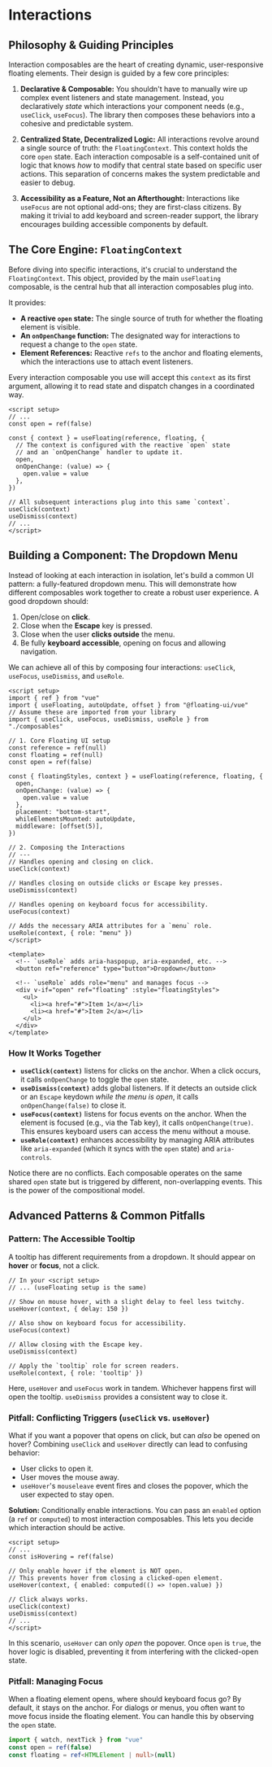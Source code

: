 # Interactions

## Philosophy & Guiding Principles

Interaction composables are the heart of creating dynamic, user-responsive floating elements. Their design is guided by a few core principles:

1.  **Declarative & Composable:** You shouldn't have to manually wire up complex event listeners and state management. Instead, you declaratively _state_ which interactions your component needs (e.g., `useClick`, `useFocus`). The library then composes these behaviors into a cohesive and predictable system.

2.  **Centralized State, Decentralized Logic:** All interactions revolve around a single source of truth: the `FloatingContext`. This context holds the core `open` state. Each interaction composable is a self-contained unit of logic that knows _how_ to modify that central state based on specific user actions. This separation of concerns makes the system predictable and easier to debug.

3.  **Accessibility as a Feature, Not an Afterthought:** Interactions like `useFocus` are not optional add-ons; they are first-class citizens. By making it trivial to add keyboard and screen-reader support, the library encourages building accessible components by default.

## The Core Engine: `FloatingContext`

Before diving into specific interactions, it's crucial to understand the `FloatingContext`. This object, provided by the main `useFloating` composable, is the central hub that all interaction composables plug into.

It provides:

- **A reactive `open` state:** The single source of truth for whether the floating element is visible.
- **An `onOpenChange` function:** The designated way for interactions to request a change to the `open` state.
- **Element References:** Reactive `refs` to the anchor and floating elements, which the interactions use to attach event listeners.

Every interaction composable you use will accept this `context` as its first argument, allowing it to read state and dispatch changes in a coordinated way.

```vue
<script setup>
// ...
const open = ref(false)

const { context } = useFloating(reference, floating, {
  // The context is configured with the reactive `open` state
  // and an `onOpenChange` handler to update it.
  open,
  onOpenChange: (value) => {
    open.value = value
  },
})

// All subsequent interactions plug into this same `context`.
useClick(context)
useDismiss(context)
// ...
</script>
```

## Building a Component: The Dropdown Menu

Instead of looking at each interaction in isolation, let's build a common UI pattern: a fully-featured dropdown menu. This will demonstrate how different composables work together to create a robust user experience. A good dropdown should:

1.  Open/close on **click**.
2.  Close when the **Escape** key is pressed.
3.  Close when the user **clicks outside** the menu.
4.  Be fully **keyboard accessible**, opening on focus and allowing navigation.

We can achieve all of this by composing four interactions: `useClick`, `useFocus`, `useDismiss`, and `useRole`.

```vue
<script setup>
import { ref } from "vue"
import { useFloating, autoUpdate, offset } from "@floating-ui/vue"
// Assume these are imported from your library
import { useClick, useFocus, useDismiss, useRole } from "./composables"

// 1. Core Floating UI setup
const reference = ref(null)
const floating = ref(null)
const open = ref(false)

const { floatingStyles, context } = useFloating(reference, floating, {
  open,
  onOpenChange: (value) => {
    open.value = value
  },
  placement: "bottom-start",
  whileElementsMounted: autoUpdate,
  middleware: [offset(5)],
})

// 2. Composing the Interactions
// ---
// Handles opening and closing on click.
useClick(context)

// Handles closing on outside clicks or Escape key presses.
useDismiss(context)

// Handles opening on keyboard focus for accessibility.
useFocus(context)

// Adds the necessary ARIA attributes for a `menu` role.
useRole(context, { role: "menu" })
</script>

<template>
  <!-- `useRole` adds aria-haspopup, aria-expanded, etc. -->
  <button ref="reference" type="button">Dropdown</button>

  <!-- `useRole` adds role="menu" and manages focus -->
  <div v-if="open" ref="floating" :style="floatingStyles">
    <ul>
      <li><a href="#">Item 1</a></li>
      <li><a href="#">Item 2</a></li>
    </ul>
  </div>
</template>
```

### How It Works Together

- **`useClick(context)`** listens for clicks on the anchor. When a click occurs, it calls `onOpenChange` to toggle the `open` state.
- **`useDismiss(context)`** adds global listeners. If it detects an outside click or an `Escape` keydown _while the menu is open_, it calls `onOpenChange(false)` to close it.
- **`useFocus(context)`** listens for focus events on the anchor. When the element is focused (e.g., via the Tab key), it calls `onOpenChange(true)`. This ensures keyboard users can access the menu without a mouse.
- **`useRole(context)`** enhances accessibility by managing ARIA attributes like `aria-expanded` (which it syncs with the `open` state) and `aria-controls`.

Notice there are no conflicts. Each composable operates on the same shared `open` state but is triggered by different, non-overlapping events. This is the power of the compositional model.

## Advanced Patterns & Common Pitfalls

### Pattern: The Accessible Tooltip

A tooltip has different requirements from a dropdown. It should appear on **hover** or **focus**, not a click.

```vue
// In your <script setup>
// ... (useFloating setup is the same)

// Show on mouse hover, with a slight delay to feel less twitchy.
useHover(context, { delay: 150 })

// Also show on keyboard focus for accessibility.
useFocus(context)

// Allow closing with the Escape key.
useDismiss(context)

// Apply the `tooltip` role for screen readers.
useRole(context, { role: 'tooltip' })
```

Here, `useHover` and `useFocus` work in tandem. Whichever happens first will open the tooltip. `useDismiss` provides a consistent way to close it.

### Pitfall: Conflicting Triggers (`useClick` vs. `useHover`)

What if you want a popover that opens on click, but can _also_ be opened on hover? Combining `useClick` and `useHover` directly can lead to confusing behavior:

- User clicks to open it.
- User moves the mouse away.
- `useHover`'s `mouseleave` event fires and closes the popover, which the user expected to stay open.

**Solution:** Conditionally enable interactions. You can pass an `enabled` option (a `ref` or `computed`) to most interaction composables. This lets you decide which interaction should be active.

```vue
<script setup>
// ...
const isHovering = ref(false)

// Only enable hover if the element is NOT open.
// This prevents hover from closing a clicked-open element.
useHover(context, { enabled: computed(() => !open.value) })

// Click always works.
useClick(context)
useDismiss(context)
// ...
</script>
```

In this scenario, `useHover` can only _open_ the popover. Once `open` is `true`, the hover logic is disabled, preventing it from interfering with the clicked-open state.

### Pitfall: Managing Focus

When a floating element opens, where should keyboard focus go? By default, it stays on the anchor. For dialogs or menus, you often want to move focus inside the floating element. You can handle this by observing the `open` state.

```ts
import { watch, nextTick } from "vue"
const open = ref(false)
const floating = ref<HTMLElement | null>(null)
```
